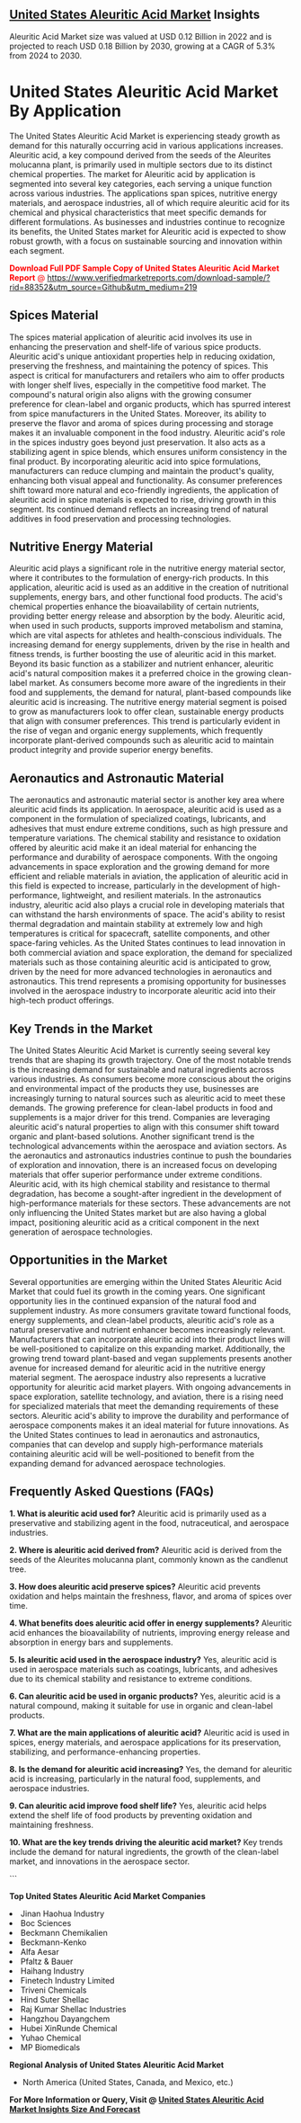 <h2><a href="https://www.verifiedmarketreports.com/download-sample/?rid=88352&amp;utm_source=Github&amp;utm_medium=219" target="_blank">United States Aleuritic Acid Market</a> Insights</h2><p>Aleuritic Acid Market size was valued at USD 0.12 Billion in 2022 and is projected to reach USD 0.18 Billion by 2030, growing at a CAGR of 5.3% from 2024 to 2030.</p><p> <h1>United States Aleuritic Acid Market By Application</h1> <p>The United States Aleuritic Acid Market is experiencing steady growth as demand for this naturally occurring acid in various applications increases. Aleuritic acid, a key compound derived from the seeds of the Aleurites molucanna plant, is primarily used in multiple sectors due to its distinct chemical properties. The market for Aleuritic acid by application is segmented into several key categories, each serving a unique function across various industries. The applications span spices, nutritive energy materials, and aerospace industries, all of which require aleuritic acid for its chemical and physical characteristics that meet specific demands for different formulations. As businesses and industries continue to recognize its benefits, the United States market for Aleuritic acid is expected to show robust growth, with a focus on sustainable sourcing and innovation within each segment. <p><span class=""><span style="color: #ff0000;"><strong>Download Full PDF Sample Copy of United States Aleuritic Acid Market Report</strong> @ </span><a href="https://www.verifiedmarketreports.com/download-sample/?rid=88352&amp;utm_source=Github&amp;utm_medium=219" target="_blank">https://www.verifiedmarketreports.com/download-sample/?rid=88352&amp;utm_source=Github&amp;utm_medium=219</a></span></p></p> <h2>Spices Material</h2> <p>The spices material application of aleuritic acid involves its use in enhancing the preservation and shelf-life of various spice products. Aleuritic acid's unique antioxidant properties help in reducing oxidation, preserving the freshness, and maintaining the potency of spices. This aspect is critical for manufacturers and retailers who aim to offer products with longer shelf lives, especially in the competitive food market. The compound's natural origin also aligns with the growing consumer preference for clean-label and organic products, which has spurred interest from spice manufacturers in the United States. Moreover, its ability to preserve the flavor and aroma of spices during processing and storage makes it an invaluable component in the food industry. Aleuritic acid's role in the spices industry goes beyond just preservation. It also acts as a stabilizing agent in spice blends, which ensures uniform consistency in the final product. By incorporating aleuritic acid into spice formulations, manufacturers can reduce clumping and maintain the product's quality, enhancing both visual appeal and functionality. As consumer preferences shift toward more natural and eco-friendly ingredients, the application of aleuritic acid in spice materials is expected to rise, driving growth in this segment. Its continued demand reflects an increasing trend of natural additives in food preservation and processing technologies. <h2>Nutritive Energy Material</h2> <p>Aleuritic acid plays a significant role in the nutritive energy material sector, where it contributes to the formulation of energy-rich products. In this application, aleuritic acid is used as an additive in the creation of nutritional supplements, energy bars, and other functional food products. The acid's chemical properties enhance the bioavailability of certain nutrients, providing better energy release and absorption by the body. Aleuritic acid, when used in such products, supports improved metabolism and stamina, which are vital aspects for athletes and health-conscious individuals. The increasing demand for energy supplements, driven by the rise in health and fitness trends, is further boosting the use of aleuritic acid in this market. Beyond its basic function as a stabilizer and nutrient enhancer, aleuritic acid's natural composition makes it a preferred choice in the growing clean-label market. As consumers become more aware of the ingredients in their food and supplements, the demand for natural, plant-based compounds like aleuritic acid is increasing. The nutritive energy material segment is poised to grow as manufacturers look to offer clean, sustainable energy products that align with consumer preferences. This trend is particularly evident in the rise of vegan and organic energy supplements, which frequently incorporate plant-derived compounds such as aleuritic acid to maintain product integrity and provide superior energy benefits. <h2>Aeronautics and Astronautic Material</h2> <p>The aeronautics and astronautic material sector is another key area where aleuritic acid finds its application. In aerospace, aleuritic acid is used as a component in the formulation of specialized coatings, lubricants, and adhesives that must endure extreme conditions, such as high pressure and temperature variations. The chemical stability and resistance to oxidation offered by aleuritic acid make it an ideal material for enhancing the performance and durability of aerospace components. With the ongoing advancements in space exploration and the growing demand for more efficient and reliable materials in aviation, the application of aleuritic acid in this field is expected to increase, particularly in the development of high-performance, lightweight, and resilient materials. In the astronautics industry, aleuritic acid also plays a crucial role in developing materials that can withstand the harsh environments of space. The acid's ability to resist thermal degradation and maintain stability at extremely low and high temperatures is critical for spacecraft, satellite components, and other space-faring vehicles. As the United States continues to lead innovation in both commercial aviation and space exploration, the demand for specialized materials such as those containing aleuritic acid is anticipated to grow, driven by the need for more advanced technologies in aeronautics and astronautics. This trend represents a promising opportunity for businesses involved in the aerospace industry to incorporate aleuritic acid into their high-tech product offerings. <h2>Key Trends in the Market</h2> <p>The United States Aleuritic Acid Market is currently seeing several key trends that are shaping its growth trajectory. One of the most notable trends is the increasing demand for sustainable and natural ingredients across various industries. As consumers become more conscious about the origins and environmental impact of the products they use, businesses are increasingly turning to natural sources such as aleuritic acid to meet these demands. The growing preference for clean-label products in food and supplements is a major driver for this trend. Companies are leveraging aleuritic acid's natural properties to align with this consumer shift toward organic and plant-based solutions. Another significant trend is the technological advancements within the aerospace and aviation sectors. As the aeronautics and astronautics industries continue to push the boundaries of exploration and innovation, there is an increased focus on developing materials that offer superior performance under extreme conditions. Aleuritic acid, with its high chemical stability and resistance to thermal degradation, has become a sought-after ingredient in the development of high-performance materials for these sectors. These advancements are not only influencing the United States market but are also having a global impact, positioning aleuritic acid as a critical component in the next generation of aerospace technologies. <h2>Opportunities in the Market</h2> <p>Several opportunities are emerging within the United States Aleuritic Acid Market that could fuel its growth in the coming years. One significant opportunity lies in the continued expansion of the natural food and supplement industry. As more consumers gravitate toward functional foods, energy supplements, and clean-label products, aleuritic acid's role as a natural preservative and nutrient enhancer becomes increasingly relevant. Manufacturers that can incorporate aleuritic acid into their product lines will be well-positioned to capitalize on this expanding market. Additionally, the growing trend toward plant-based and vegan supplements presents another avenue for increased demand for aleuritic acid in the nutritive energy material segment. The aerospace industry also represents a lucrative opportunity for aleuritic acid market players. With ongoing advancements in space exploration, satellite technology, and aviation, there is a rising need for specialized materials that meet the demanding requirements of these sectors. Aleuritic acid's ability to improve the durability and performance of aerospace components makes it an ideal material for future innovations. As the United States continues to lead in aeronautics and astronautics, companies that can develop and supply high-performance materials containing aleuritic acid will be well-positioned to benefit from the expanding demand for advanced aerospace technologies. <h2>Frequently Asked Questions (FAQs)</h2> <p><strong>1. What is aleuritic acid used for?</strong> Aleuritic acid is primarily used as a preservative and stabilizing agent in the food, nutraceutical, and aerospace industries.</p> <p><strong>2. Where is aleuritic acid derived from?</strong> Aleuritic acid is derived from the seeds of the Aleurites molucanna plant, commonly known as the candlenut tree.</p> <p><strong>3. How does aleuritic acid preserve spices?</strong> Aleuritic acid prevents oxidation and helps maintain the freshness, flavor, and aroma of spices over time.</p> <p><strong>4. What benefits does aleuritic acid offer in energy supplements?</strong> Aleuritic acid enhances the bioavailability of nutrients, improving energy release and absorption in energy bars and supplements.</p> <p><strong>5. Is aleuritic acid used in the aerospace industry?</strong> Yes, aleuritic acid is used in aerospace materials such as coatings, lubricants, and adhesives due to its chemical stability and resistance to extreme conditions.</p> <p><strong>6. Can aleuritic acid be used in organic products?</strong> Yes, aleuritic acid is a natural compound, making it suitable for use in organic and clean-label products.</p> <p><strong>7. What are the main applications of aleuritic acid?</strong> Aleuritic acid is used in spices, energy materials, and aerospace applications for its preservation, stabilizing, and performance-enhancing properties.</p> <p><strong>8. Is the demand for aleuritic acid increasing?</strong> Yes, the demand for aleuritic acid is increasing, particularly in the natural food, supplements, and aerospace industries.</p> <p><strong>9. Can aleuritic acid improve food shelf life?</strong> Yes, aleuritic acid helps extend the shelf life of food products by preventing oxidation and maintaining freshness.</p> <p><strong>10. What are the key trends driving the aleuritic acid market?</strong> Key trends include the demand for natural ingredients, the growth of the clean-label market, and innovations in the aerospace sector.</p> ```</p><p><strong>Top United States Aleuritic Acid Market Companies</strong></p><div data-test-id=""><p><li>Jinan Haohua Industry</li><li> Boc Sciences</li><li> Beckmann Chemikalien</li><li> Beckmann-Kenko</li><li> Alfa Aesar</li><li> Pfaltz & Bauer</li><li> Haihang Industry</li><li> Finetech Industry Limited</li><li> Triveni Chemicals</li><li> Hind Suter Shellac</li><li> Raj Kumar Shellac Industries</li><li> Hangzhou Dayangchem</li><li> Hubei XinRunde Chemical</li><li> Yuhao Chemical</li><li> MP Biomedicals</li></p><div><strong>Regional Analysis of&nbsp;United States Aleuritic Acid Market</strong></div><ul><li dir="ltr"><p dir="ltr">North America&nbsp;(United States, Canada, and Mexico, etc.)</p></li></ul><p><strong>For More Information or Query, Visit @&nbsp;</strong><strong><a href="https://www.verifiedmarketreports.com/product/global-aleuritic-acid-market-growth-2019-2024/?utm_source=Github&amp;utm_medium=219" target="_blank">United States Aleuritic Acid Market Insights Size And Forecast</a></strong></p></div>
